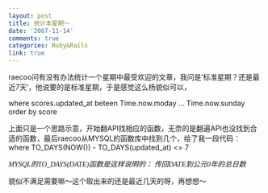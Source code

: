 ```yaml
---
layout: post
title: 统计本星期～
date: '2007-11-14'
comments: true
categories: Ruby&Rails
link: true
---
```

<p>raecoo问有没有办法统计一个星期中最受欢迎的文章，我问是&rsquo;标准星期？还是最近7天&lsquo;，他说要的是标准星期，于是感觉这么杨貌似可以，</p>
<p>where scores.updated_at beteen Time.now.moday ... Time.now.sunday order by score</p>
<p>上面只是一个思路示意，开始翻API找相应的函数，无奈的是翻遍API也没找到合适的函数，最后raecoo从MYSQL的函数库中找到几个，给了我一段代码：<br />
where TO_DAYS(NOW()) - TO_DAYS(updated_at) &lt;= 7</p>
<p><em><font face="宋体">MYSQL的TO_DAYS(DATE)函数是这样说明的： 传回DATE到公元0年的总日数</font></em></p>
<p><font face="宋体">貌似不满足需要嘛～这个取出来的还是最近几天的呀，再想想～</font><em><font face="宋体"><br />
</font></em></p>

